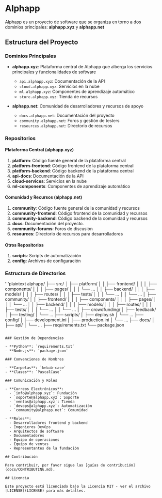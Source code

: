# Alphapp

Alphapp es un proyecto de software que se organiza en torno a dos dominios principales: **alphapp.xyz** y **alphapp.net**

## Estructura del Proyecto

### Dominios Principales

- **alphapp.xyz**: Plataforma central de Alphapp que alberga los servicios principales y funcionalidades de software
  - `api.alphapp.xyz`: Documentación de la API
  - `cloud.alphapp.xyz`: Servicios en la nube
  - `ml.alphapp.xyz`: Componentes de aprendizaje automático
  - `store.alphapp.xyz`: Tienda de recursos

- **alphapp.net**: Comunidad de desarrolladores y recursos de apoyo
  - `docs.alphapp.net`: Documentación del proyecto
  - `community.alphapp.net`: Foros y gestión de testers
  - `resources.alphapp.net`: Directorio de recursos

### Repositorios

#### Plataforma Central (alphapp.xyz)

1. **platform**: Código fuente general de la plataforma central
2. **platform-frontend**: Código frontend de la plataforma central
3. **platform-backend**: Código backend de la plataforma central
4. **api-docs**: Documentación de la API
5. **cloud-services**: Servicios en la nube
6. **ml-components**: Componentes de aprendizaje automático

#### Comunidad y Recursos (alphapp.net)

1. **community**: Código fuente general de la comunidad y recursos
2. **community-frontend**: Código frontend de la comunidad y recursos
3. **community-backend**: Código backend de la comunidad y recursos
4. **docs**: Documentación del proyecto.
5. **community-forums**: Foros de discusión
6. **resources**: Directorio de recursos para desarrolladores

#### Otros Repositorios

1. **scripts**: Scripts de automatización
2. **config**: Archivos de configuración

### Estructura de Directorios

'''plaintext
alphapp/
├── src/
│   ├── platform/
│   │   ├── frontend/
│   │   │   ├── components/
│   │   │   ├── pages/
│   │   │   └── ...
│   │   ├── backend/
│   │   │   ├── models/
│   │   │   ├── routes/
│   │   │   ├── tests/
│   │   │   └── ...
│   │   └── ...
│   ├── community/
│   │   ├── frontend/
│   │   │   ├── components/
│   │   │   ├── pages/
│   │   │   └── ...
│   │   ├── backend/
│   │   │   ├── models/
│   │   │   ├── routes/
│   │   │   ├── tests/
│   │   │   └── ...
│   │   └── ...
│   ├── crowdfunding/
│   ├── feedback/
│   ├── testing/
│   └── ...
├── scripts/
│   ├── deploy.sh
│   └── ...
├── config/
│   ├── development.ini
│   ├── production.ini
│   └── ...
├── docs/
│   ├── api/
│   └── ...
├── requirements.txt
└── package.json
```

### Gestión de Dependencias

- **Python**: `requirements.txt`
- **Node.js**: `package.json`

### Convenciones de Nombres

- **Carpetas**: `kebab-case`
- **Clases**: `PascalCase`

### Comunicación y Roles

- **Correos Electrónicos**: 
  - `info@alphapp.xyz`: Fundación
  - `soporte@alphapp.xyz`: Soporte
  - `ventas@alphapp.xyz`: Tienda
  - `devops@alphapp.xyz`: Automatización
  - `community@alphapp.net`: Comunidad

- **Roles**:
  - Desarrolladores frontend y backend
  - Ingenieros DevOps
  - Arquitectos de software
  - Documentadores
  - Equipo de operaciones
  - Equipo de ventas
  - Representantes de la fundación

## Contribución

Para contribuir, por favor sigue las [guías de contribución](docs/CONTRIBUTING.md).

## Licencia

Este proyecto está licenciado bajo la Licencia MIT - ver el archivo [LICENSE](LICENSE) para más detalles.
```
